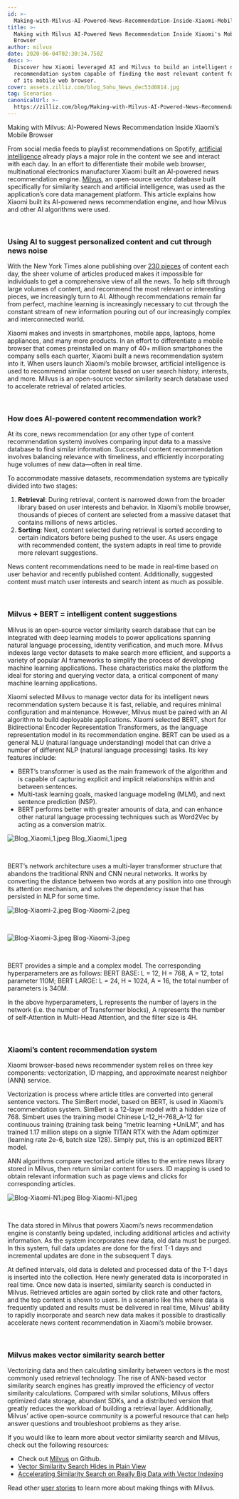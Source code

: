 ```yaml
---
id: >-
  Making-with-Milvus-AI-Powered-News-Recommendation-Inside-Xiaomi-Mobile-Browser.md
title: >-
  Making with Milvus AI-Powered News Recommendation Inside Xiaomi's Mobile
  Browser
author: milvus
date: 2020-06-04T02:30:34.750Z
desc: >-
  Discover how Xiaomi leveraged AI and Milvus to build an intelligent news
  recommendation system capable of finding the most relevant content for users
  of its mobile web browser.
cover: assets.zilliz.com/blog_Sohu_News_dec53d0814.jpg
tag: Scenarios
canonicalUrl: >-
  https://zilliz.com/blog/Making-with-Milvus-AI-Powered-News-Recommendation-Inside-Xiaomi-Mobile-Browser
---
```

<custom-h1>Making with Milvus: AI-Powered News Recommendation Inside Xiaomi’s Mobile Browser</custom-h1><p>From social media feeds to playlist recommendations on Spotify, <a href="https://zilliz.com/blog/Vector-Similarity-Search-Hides-in-Plain-View">artificial intelligence</a> already plays a major role in the content we see and interact with each day. In an effort to differentiate their mobile web browser, multinational electronics manufacturer Xiaomi built an AI-powered news recommendation engine. <a href="https://milvus.io/">Milvus</a>, an open-source vector database built specifically for similarity search and artificial intelligence, was used as the application’s core data management platform. This article explains how Xiaomi built its AI-powered news recommendation engine, and how Milvus and other AI algorithms were used.</p>
<p><br/></p>
<h3 id="Using-AI-to-suggest-personalized-content-and-cut-through-news-noise" class="common-anchor-header">Using AI to suggest personalized content and cut through news noise</h3><p>With the New York Times alone publishing over <a href="https://www.theatlantic.com/technology/archive/2016/05/how-many-stories-do-newspapers-publish-per-day/483845/">230 pieces</a> of content each day, the sheer volume of articles produced makes it impossible for individuals to get a comprehensive view of all the news. To help sift through large volumes of content, and recommend the most relevant or interesting pieces, we increasingly turn to AI. Although recommendations remain far from perfect, machine learning is increasingly necessary to cut through the constant stream of new information pouring out of our increasingly complex and interconnected world.</p>
<p>Xiaomi makes and invests in smartphones, mobile apps, laptops, home appliances, and many more products. In an effort to differentiate a mobile browser that comes preinstalled on many of 40+ million smartphones the company sells each quarter, Xiaomi built a news recommendation system into it. When users launch Xiaomi’s mobile browser, artificial intelligence is used to recommend similar content based on user search history, interests, and more. Milvus is an open-source vector similarity search database used to accelerate retrieval of related articles.</p>
<p><br/></p>
<h3 id="How-does-AI-powered-content-recommendation-work" class="common-anchor-header">How does AI-powered content recommendation work?</h3><p>At its core, news recommendation (or any other type of content recommendation system) involves comparing input data to a massive database to find similar information. Successful content recommendation involves balancing relevance with timeliness, and efficiently incorporating huge volumes of new data—often in real time.</p>
<p>To accommodate massive datasets, recommendation systems are typically divided into two stages:</p>
<ol>
<li><strong>Retrieval</strong>: During retrieval, content is narrowed down from the broader library based on user interests and behavior. In Xiaomi’s mobile browser, thousands of pieces of content are selected from a massive dataset that contains millions of news articles.</li>
<li><strong>Sorting</strong>: Next, content selected during retrieval is sorted according to certain indicators before being pushed to the user. As users engage with recommended content, the system adapts in real time to provide more relevant suggestions.</li>
</ol>
<p>News content recommendations need to be made in real-time based on user behavior and recently published content. Additionally, suggested content must match user interests and search intent as much as possible.</p>
<p><br/></p>
<h3 id="Milvus-+-BERT--intelligent-content-suggestions" class="common-anchor-header">Milvus + BERT = intelligent content suggestions</h3><p>Milvus is an open-source vector similarity search database that can be integrated with deep learning models to power applications spanning natural language processing, identity verification, and much more. Milvus indexes large vector datasets to make search more efficient, and supports a variety of popular AI frameworks to simplify the process of developing machine learning applications. These characteristics make the platform the ideal for storing and querying vector data, a critical component of many machine learning applications.</p>
<p>Xiaomi selected Milvus to manage vector data for its intelligent news recommendation system because it is fast, reliable, and requires minimal configuration and maintenance. However, Milvus must be paired with an AI algorithm to build deployable applications. Xiaomi selected BERT, short for Bidirectional Encoder Representation Transformers, as the language representation model in its recommendation engine. BERT can be used as a general NLU (natural language understanding) model that can drive a number of different NLP (natural language processing) tasks. Its key features include:</p>
<ul>
<li>BERT’s transformer is used as the main framework of the algorithm and is capable of capturing explicit and implicit relationships within and between sentences.</li>
<li>Multi-task learning goals, masked language modeling (MLM), and next sentence prediction (NSP).</li>
<li>BERT performs better with greater amounts of data, and can enhance other natural language processing techniques such as Word2Vec by acting as a conversion matrix.</li>
</ul>
<p>
  <span class="img-wrapper">
    <img translate="no" src="https://assets.zilliz.com/Blog_Xiaomi_1_6301344312.jpeg" alt="Blog_Xiaomi_1.jpeg" class="doc-image" id="blog_xiaomi_1.jpeg" />
    <span>Blog_Xiaomi_1.jpeg</span>
  </span>
</p>
<p><br/></p>
<p>BERT’s network architecture uses a multi-layer transformer structure that abandons the traditional RNN and CNN neural networks. It works by converting the distance between two words at any position into one through its attention mechanism, and solves the dependency issue that has persisted in NLP for some time.</p>
<p>
  <span class="img-wrapper">
    <img translate="no" src="https://assets.zilliz.com/Blog_Xiaomi_2_fe5cf2e401.jpeg" alt="Blog-Xiaomi-2.jpeg" class="doc-image" id="blog-xiaomi-2.jpeg" />
    <span>Blog-Xiaomi-2.jpeg</span>
  </span>
</p>
<p><br/></p>
<p>
  <span class="img-wrapper">
    <img translate="no" src="https://assets.zilliz.com/Blog_Xiaomi_3_5d10b51440.jpeg" alt="Blog-Xiaomi-3.jpeg" class="doc-image" id="blog-xiaomi-3.jpeg" />
    <span>Blog-Xiaomi-3.jpeg</span>
  </span>
</p>
<p><br/></p>
<p>BERT provides a simple and a complex model. The corresponding hyperparameters are as follows: BERT BASE: L = 12, H = 768, A = 12, total parameter 110M; BERT LARGE: L = 24, H = 1024, A = 16, the total number of parameters is 340M.</p>
<p>In the above hyperparameters, L represents the number of layers in the network (i.e. the number of Transformer blocks), A represents the number of self-Attention in Multi-Head Attention, and the filter size is 4H.</p>
<p><br/></p>
<h3 id="Xiaomi’s-content-recommendation-system" class="common-anchor-header">Xiaomi’s content recommendation system</h3><p>Xiaomi browser-based news recommender system relies on three key components: vectorization, ID mapping, and approximate nearest neighbor (ANN) service.</p>
<p>Vectorization is process where article titles are converted into general sentence vectors. The SimBert model, based on BERT, is used in Xiaomi’s recommendation system. SimBert is a 12-layer model with a hidden size of 768. Simbert uses the training model Chinese L-12_H-768_A-12 for continuous training (training task being “metric learning +UniLM”, and has trained 1.17 million steps on a signle TITAN RTX with the Adam optimizer (learning rate 2e-6, batch size 128). Simply put, this is an optimized BERT model.</p>
<p>ANN algorithms compare vectorized article titles to the entire news library stored in Milvus, then return similar content for users. ID mapping is used to obtain relevant information such as page views and clicks for corresponding articles.</p>
<p>
  <span class="img-wrapper">
    <img translate="no" src="https://assets.zilliz.com/Blog_Xiaomi_N1_f4749b3131.jpeg" alt="Blog-Xiaomi-N1.jpeg" class="doc-image" id="blog-xiaomi-n1.jpeg" />
    <span>Blog-Xiaomi-N1.jpeg</span>
  </span>
</p>
<p><br/></p>
<p>The data stored in Milvus that powers Xiaomi’s news recommendation engine is constantly being updated, including additional articles and activity information. As the system incorporates new data, old data must be purged. In this system, full data updates are done for the first T-1 days and incremental updates are done in the subsequent T days.</p>
<p>At defined intervals, old data is deleted and processed data of the T-1 days is inserted into the collection. Here newly generated data is incorporated in real time. Once new data is inserted, similarity search is conducted in Milvus. Retrieved articles are again sorted by click rate and other factors, and the top content is shown to users. In a scenario like this where data is frequently updated and results must be delivered in real time, Milvus’ ability to rapidly incorporate and search new data makes it possible to drastically accelerate news content recommendation in Xiaomi’s mobile browser.</p>
<p><br/></p>
<h3 id="Milvus-makes-vector-similarity-search-better" class="common-anchor-header">Milvus makes vector similarity search better</h3><p>Vectorizing data and then calculating similarity between vectors is the most commonly used retrieval technology. The rise of ANN-based vector similarity search engines has greatly improved the efficiency of vector similarity calculations. Compared with similar solutions, Milvus offers optimized data storage, abundant SDKs, and a distributed version that greatly reduces the workload of building a retrieval layer. Additionally, Milvus’ active open-source community is a powerful resource that can help answer questions and troubleshoot problems as they arise.</p>
<p>If you would like to learn more about vector similarity search and Milvus, check out the following resources:</p>
<ul>
<li>Check out <a href="https://github.com/milvus-io/milvus">Milvus</a> on Github.</li>
<li><a href="https://zilliz.com/blog/Vector-Similarity-Search-Hides-in-Plain-View">Vector Similarity Search Hides in Plain View</a></li>
<li><a href="https://zilliz.com/blog/Accelerating-Similarity-Search-on-Really-Big-Data-with-Vector-Indexing">Accelerating Similarity Search on Really Big Data with Vector Indexing</a></li>
</ul>
<p>Read other <a href="https://zilliz.com/user-stories">user stories</a> to learn more about making things with Milvus.</p>
